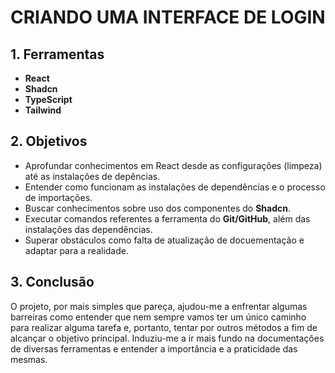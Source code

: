 # CRIANDO UMA INTERFACE DE LOGIN
## 1. Ferramentas
-  **React**
- **Shadcn**
- **TypeScript**
- **Tailwind**
## 2. Objetivos
- Aprofundar conhecimentos em React desde as configurações (limpeza) até as instalações de depências.
- Entender como funcionam as instalações de dependências e o processo de importações.
- Buscar conhecimentos sobre uso dos componentes do **Shadcn**.
- Executar comandos referentes a ferramenta do **Git/GitHub**, além das instalações das dependências.
- Superar obstáculos como falta de atualização de docuementação e adaptar para a realidade.
## 3. Conclusão
  O projeto, por mais simples que pareça, ajudou-me a enfrentar algumas barreiras como entender que nem sempre vamos ter um único caminho para realizar alguma tarefa e, portanto, tentar por outros métodos a fim de alcançar o objetivo principal. Induziu-me a ir mais fundo na documentações de diversas ferramentas e entender a importância e a praticidade das mesmas.
